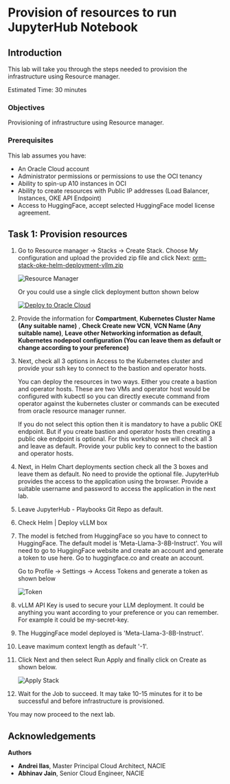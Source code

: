 # Provision of resources to run JupyterHub Notebook

## Introduction

This lab will take you through the steps needed to provision the infrastructure using Resource manager.

Estimated Time: 30 minutes

### Objectives

Provisioning of infrastructure using Resource manager.

### Prerequisites

This lab assumes you have:

* An Oracle Cloud account
* Administrator permissions or permissions to use the OCI tenancy
* Ability to spin-up A10 instances in OCI
* Ability to create resources with Public IP addresses (Load Balancer, Instances, OKE API Endpoint)
* Access to HuggingFace, accept selected HuggingFace model license agreement.

## Task 1: Provision resources

1. Go to Resource manager -> Stacks -> Create Stack. Choose My configuration and upload the provided zip file and click Next: [orm-stack-oke-helm-deployment-vllm.zip](https://c4u02.objectstorage.us-ashburn-1.oci.customer-oci.com/p/tfC_fKB7HB5Wo1pvpYu1fHifVw-E7MZruSx9l5J6ebjhGZOwsFawUiJlJhzgR7Hy/n/c4u02/b/hosted_workshops/o/orm-stack-oke-helm-deployment-vllm.zip)

    ![Resource Manager](images/resource_manager.png)

    Or you could use a single click deployment button shown below

    [![Deploy to Oracle Cloud](https://oci-resourcemanager-plugin.plugins.oci.oraclecloud.com/latest/deploy-to-oracle-cloud.svg)](https://c4u02.objectstorage.us-ashburn-1.oci.customer-oci.com/p/tfC_fKB7HB5Wo1pvpYu1fHifVw-E7MZruSx9l5J6ebjhGZOwsFawUiJlJhzgR7Hy/n/c4u02/b/hosted_workshops/o/orm-stack-oke-helm-deployment-vllm.zip)

2. Provide the information for **Compartment**, **Kubernetes Cluster Name (Any suitable name)** , **Check Create new VCN**, **VCN Name (Any suitable name)**, **Leave other Networking information as default**, **Kubernetes nodepool configuration (You can leave them as default or change according to your preference)**

3. Next, check all 3 options in Access to the Kubernetes cluster and provide your ssh key to connect to the bastion and operator hosts.

    You can deploy the resources in two ways. Either you create a bastion and operator hosts. These are two VMs and operator host would be configured with kubectl so you can directly execute command from operator against the kubernetes cluster or commands can be executed from oracle resource manager runner.

    If you do not select this option then it is mandatory to have a public OKE endpoint. But if you create bastion and operator hosts then creating a public oke endpoint is optional. For this workshop we will check all 3 and leave as default. Provide your public key to connect to the bastion and operator hosts.

4. Next, in Helm Chart deployments section check all the 3 boxes and leave them as default. No need to provide the optional file. JupyterHub provides the access to the application using the browser. Provide a suitable username and password to access the application in the next lab.

5. Leave JupyterHub - Playbooks Git Repo as default.

6. Check Helm | Deploy vLLM box

7. The model is fetched from HuggingFace so you have to connect to HuggingFace. The default model is 'Meta-Llama-3-8B-Instruct'. You will need to go to HuggingFace website and create an account and generate a token to use here. Go to huggingface.co and create an account.

    Go to Profile -> Settings -> Access Tokens and generate a token as shown below

    ![Token](images/token.png)

8. vLLM API Key is used to secure your LLM deployment. It could be anything you want according to your preference or you can remember. For example it could be my-secret-key.

9. The HuggingFace model deployed is 'Meta-Llama-3-8B-Instruct'.

10. Leave maximum context length as default '-1'.

11. Click Next and then select Run Apply and finally click on Create as shown below.

    ![Apply Stack](images/apply_stack.png)

12. Wait for the Job to succeed. It may take 10-15 minutes for it to be successful and before infrastructure is provisioned.

You may now proceed to the next lab.

## Acknowledgements

**Authors**

* **Andrei Ilas**, Master Principal Cloud Architect, NACIE
* **Abhinav Jain**, Senior Cloud Engineer, NACIE